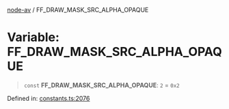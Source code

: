 [node-av](../globals.md) / FF\_DRAW\_MASK\_SRC\_ALPHA\_OPAQUE

# Variable: FF\_DRAW\_MASK\_SRC\_ALPHA\_OPAQUE

> `const` **FF\_DRAW\_MASK\_SRC\_ALPHA\_OPAQUE**: `2` = `0x2`

Defined in: [constants.ts:2076](https://github.com/seydx/av/blob/f8631fc881b394300b1479f511d55cf1c370a87f/src/constants/constants.ts#L2076)
